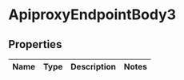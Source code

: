 # ApiproxyEndpointBody3

## Properties
Name | Type | Description | Notes
------------ | ------------- | ------------- | -------------
